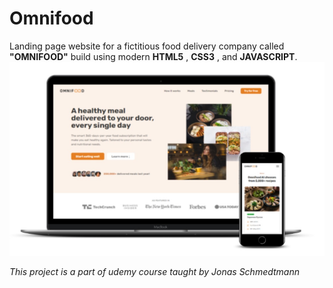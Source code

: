 # Omnifood

Landing page website for a fictitious food delivery company  called **"OMNIFOOD"** build using modern **HTML5** , **CSS3** ,  and **JAVASCRIPT**.
![Live project](project.png)

*This project is a part of udemy course taught by Jonas Schmedtmann*
